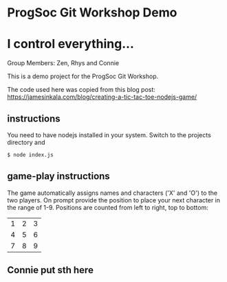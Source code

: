 # ProgSoc Git Workshop Demo 
# I control everything...

Group Members: Zen, Rhys and Connie

This is a demo project for the ProgSoc Git Workshop.

The code used here was copied from this blog post: https://jamesinkala.com/blog/creating-a-tic-tac-toe-nodejs-game/

## instructions

You need to have nodejs installed in your system.
Switch to the projects directory and

```sh
$ node index.js
```

## game-play instructions

The game automatically assigns names and characters ('X' and 'O') to the two players.
On prompt provide the position to place your next character in the range of 1-9. Positions are counted from left to right, top to bottom:

<table>
    <tr>
        <td>1</td>
        <td>2</td>
        <td>3</td>
    </tr>
    <tr>
        <td>4</td>
        <td>5</td>
        <td>6</td>
    </tr>
    <tr>
        <td>7</td>
        <td>8</td>
        <td>9</td>
    </tr>
</table>

## Connie put sth here